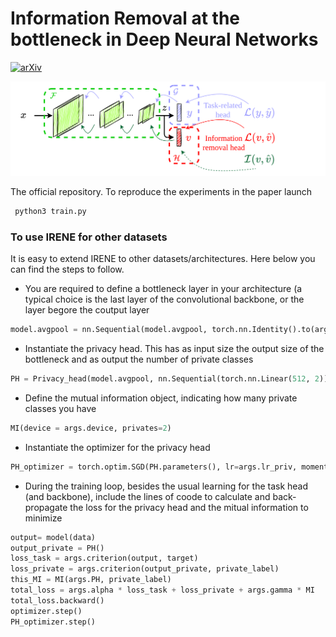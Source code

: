 # Information Removal at the bottleneck in Deep Neural Networks

[![arXiv](https://img.shields.io/badge/arXiv-2210.00891-b31b1b.svg)](https://arxiv.org/abs/2210.00891)

![teaser](assets/IRENE_prop.png)

The official repository. To reproduce the experiments in the paper launch
```bash
 python3 train.py
```

### To use IRENE for other datasets

It is easy to extend IRENE to other datasets/architectures. Here below you can find the steps to follow.

* You are required to define a bottleneck layer in your architecture (a typical choice is the last layer of the convolutional backbone, or the layer begore the coutput layer

```python
model.avgpool = nn.Sequential(model.avgpool, torch.nn.Identity().to(args.device))
```

* Instantiate the privacy head. This has as input size the output size of the bottleneck and as output the number of private classes

```python
PH = Privacy_head(model.avgpool, nn.Sequential(torch.nn.Linear(512, 2))).to(args.device)
```

* Define the mutual information object, indicating how many private classes you have

```python
MI(device = args.device, privates=2)
```

* Instantiate the optimizer for the privacy head

```python
PH_optimizer = torch.optim.SGD(PH.parameters(), lr=args.lr_priv, momentum=args.momentum_sgd, weight_decay=args.weight_decay)
```

* During the training loop, besides the usual learning for the task head (and backbone), include the lines of coode to calculate and back-propagate the loss for the privacy head and the mitual information to minimize

```python
output= model(data)
output_private = PH()
loss_task = args.criterion(output, target)
loss_private = args.criterion(output_private, private_label)
this_MI = MI(args.PH, private_label)
total_loss = args.alpha * loss_task + loss_private + args.gamma * MI
total_loss.backward()
optimizer.step()
PH_optimizer.step()
```
